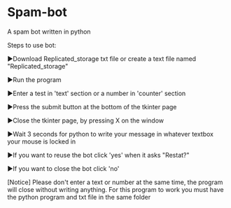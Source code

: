 # Spam-bot
A spam bot written in python

Steps to use bot:

►Download Replicated_storage txt file or create a text file named "Replicated_storage"

►Run the program

►Enter a test in 'text' section or a number in 'counter' section

►Press the submit button at the bottom of the tkinter page

►Close the tkinter page, by pressing X on the window

►Wait 3 seconds for python to write your message in whatever textbox your mouse is locked in

►If you want to reuse the bot click 'yes' when it asks "Restat?"

►If you want to close the bot click 'no'

[Notice]
Please don't enter a text or number at the same time, the program will close without writing anything.
For this program to work you must have the python program and txt file in the same folder
